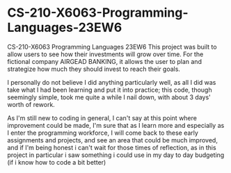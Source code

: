 # CS-210-X6063-Programming-Languages-23EW6
CS-210-X6063 Programming Languages 23EW6
This project was built to allow users to see how their investments will grow over time. For the fictional company AIRGEAD BANKING, it allows the user to plan and strategize how much they should invest to reach their goals.

I personally do not believe I did anything particularly  well, as all I did was take what I had been learning and put it into practice; this code, though seemingly simple, took me quite a while I nail down, with about 3 days' worth of rework.

As I'm still new to coding in general, I can't say at this point where improvement could be made, I'm sure that as I learn more and especially as I enter the programming workforce, I will come back to these early assignments and projects, and see an area that could be much improved, and 
if I'm being honest i can't wait for those times of reflection, as in this project in particular i saw something i could use in my day to day budgeting (if i know how to code a bit better)
